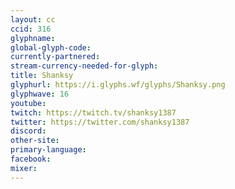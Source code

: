 ```yaml
---
layout: cc
ccid: 316
glyphname: 
global-glyph-code: 
currently-partnered: 
stream-currency-needed-for-glyph: 
title: Shanksy
glyphurl: https://i.glyphs.wf/glyphs/Shanksy.png
glyphwave: 16
youtube: 
twitch: https://twitch.tv/shanksy1387
twitter: https://twitter.com/shanksy1387
discord: 
other-site: 
primary-language: 
facebook: 
mixer: 
---
```


